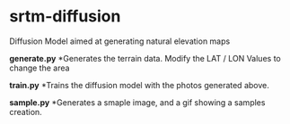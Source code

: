 # srtm-diffusion
Diffusion Model aimed at generating natural elevation maps

**generate.py**
*Generates the terrain data. Modify the LAT / LON Values to change the area

**train.py**
*Trains the diffusion model with the photos generated above. 

**sample.py**
*Generates a smaple image, and a gif showing a samples creation.
